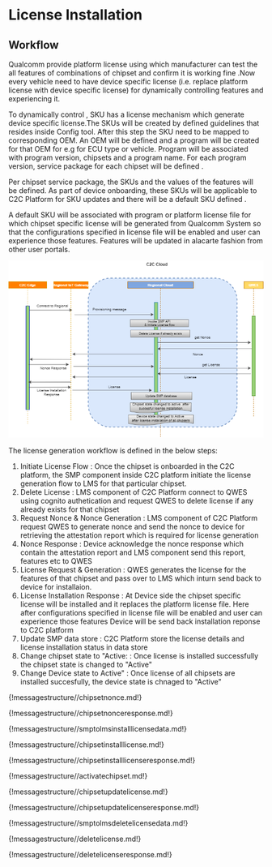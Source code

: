 # License Installation

## Workflow

Qualcomm  provide platform license using which manufacturer can test the all features of combinations of chipset and confirm it is working fine .Now every vehicle need to have device specific license (i.e. replace platform license with device specific license) for dynamically controlling features and experiencing it. 

To dynamically control , SKU has a license mechanism which generate device specific license.The SKUs will be created by defined guidelines that resides inside Config tool. After this step the SKU need to be mapped to corresponding OEM.  An OEM will be defined and a program will be created for that OEM for e.g  for ECU type or vehicle. Program will be associated with program version, chipsets and a program name. For each program version, service package for each chipset will be defined .
 
 Per chipset service package, the SKUs and  the values of the  features will be defined. As part of device onboarding,  these SKUs will be applicable  to C2C Platform for SKU updates and there will be a default SKU defined . 
 
A default SKU will be associated with program or platform license file for which chipset specific license will be generated from Qualcomm System so that the configurations specified in license file will be enabled and user can experience those features. Features will be updated in alacarte fashion from other user portals.

![Screenshot](../assets/LicenseInstallation.png)

The license generation workflow is defined in the below steps: 

1. Initiate License Flow : Once the chipset is onboarded in the C2C platform, the SMP component inside C2C platform initiate the 
   license generation flow to LMS for that particular  chipset.
2. Delete License : LMS component of C2C Platform connect to QWES using cognito authetication and request QWES to delete license if any already exists for that chipset
3. Request Nonce & Nonce Generation : LMS component of C2C Platform request QWES to generate nonce and send the nonce to 
device for retrieving the attestation report which is required for license generation
4. Nonce Response : Device acknowledge the nonce response which contain the attestation report and LMS component send this report, features etc to QWES 
5. License Request & Generation : QWES generates the license for the features of that chipset and pass over to LMS which inturn send back to device for installaion.
6. License Installation Response : At Device side the chipset specific license will be installed and it replaces the platform license file. 
   Here after configurations specified in license file will be enabled and user can experience those features
   Device will be send back installation reponse to C2C platform 
7. Update SMP data store : C2C Platform store the license details and  license installation status in data store
8. Change chipset state to "Active: : Once license is installed successfully the chipset state is changed to "Active"
9. Change Device state to Active" : Once license of all chipsets are installed succesfully, the device state is chnaged to "Active"


{!messagestructure//chipsetnonce.md!}

{!messagestructure//chipsetnonceresponse.md!}

{!messagestructure//smptolmsinstalllicensedata.md!}

{!messagestructure//chipsetinstalllicense.md!}

{!messagestructure//chipsetinstalllicenseresponse.md!}

{!messagestructure//activatechipset.md!}

{!messagestructure//chipsetupdatelicense.md!}

{!messagestructure//chipsetupdatelicenseresponse.md!}

{!messagestructure//smptolmsdeletelicensedata.md!}

{!messagestructure//deletelicense.md!}

{!messagestructure//deletelicenseresponse.md!}





